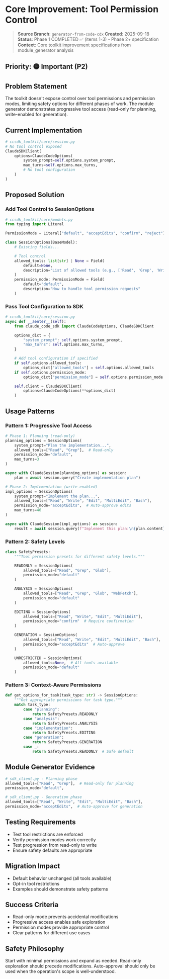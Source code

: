# Core Improvement: Tool Permission Control

> **Source Branch**: `generator-from-code-cdx`
> **Created**: 2025-09-18
> **Status**: Phase 1 COMPLETED ✅ (items 1-3) - Phase 2+ specification
> **Context**: Core toolkit improvement specifications from module_generator analysis


## Priority: 🟡 Important (P2)

## Problem Statement

The toolkit doesn't expose control over tool permissions and permission modes, limiting safety options for different phases of work. The module generator demonstrates progressive tool access (read-only for planning, write-enabled for generation).

## Current Implementation

```python
# ccsdk_toolkit/core/session.py
# No tool control exposed
ClaudeSDKClient(
    options=ClaudeCodeOptions(
        system_prompt=self.options.system_prompt,
        max_turns=self.options.max_turns,
        # No tool configuration
    )
)
```

## Proposed Solution

### Add Tool Control to SessionOptions

```python
# ccsdk_toolkit/core/models.py
from typing import Literal

PermissionMode = Literal["default", "acceptEdits", "confirm", "reject"]

class SessionOptions(BaseModel):
    # Existing fields...

    # Tool control
    allowed_tools: list[str] | None = Field(
        default=None,
        description="List of allowed tools (e.g., ['Read', 'Grep', 'Write'])"
    )
    permission_mode: PermissionMode = Field(
        default="default",
        description="How to handle tool permission requests"
    )
```

### Pass Tool Configuration to SDK

```python
# ccsdk_toolkit/core/session.py
async def __aenter__(self):
    from claude_code_sdk import ClaudeCodeOptions, ClaudeSDKClient

    options_dict = {
        "system_prompt": self.options.system_prompt,
        "max_turns": self.options.max_turns,
    }

    # Add tool configuration if specified
    if self.options.allowed_tools:
        options_dict["allowed_tools"] = self.options.allowed_tools
    if self.options.permission_mode:
        options_dict["permission_mode"] = self.options.permission_mode

    self.client = ClaudeSDKClient(
        options=ClaudeCodeOptions(**options_dict)
    )
```

## Usage Patterns

### Pattern 1: Progressive Tool Access

```python
# Phase 1: Planning (read-only)
planning_options = SessionOptions(
    system_prompt="Plan the implementation...",
    allowed_tools=["Read", "Grep"],  # Read-only
    permission_mode="default",
    max_turns=3
)

async with ClaudeSession(planning_options) as session:
    plan = await session.query("Create implementation plan")

# Phase 2: Implementation (write-enabled)
impl_options = SessionOptions(
    system_prompt="Implement the plan...",
    allowed_tools=["Read", "Write", "Edit", "MultiEdit", "Bash"],
    permission_mode="acceptEdits",  # Auto-approve edits
    max_turns=40
)

async with ClaudeSession(impl_options) as session:
    result = await session.query(f"Implement this plan:\n{plan.content}")
```

### Pattern 2: Safety Levels

```python
class SafetyPresets:
    """Tool permission presets for different safety levels."""

    READONLY = SessionOptions(
        allowed_tools=["Read", "Grep", "Glob"],
        permission_mode="default"
    )

    ANALYSIS = SessionOptions(
        allowed_tools=["Read", "Grep", "Glob", "WebFetch"],
        permission_mode="default"
    )

    EDITING = SessionOptions(
        allowed_tools=["Read", "Write", "Edit", "MultiEdit"],
        permission_mode="confirm"  # Require confirmation
    )

    GENERATION = SessionOptions(
        allowed_tools=["Read", "Write", "Edit", "MultiEdit", "Bash"],
        permission_mode="acceptEdits"  # Auto-approve
    )

    UNRESTRICTED = SessionOptions(
        allowed_tools=None,  # All tools available
        permission_mode="default"
    )
```

### Pattern 3: Context-Aware Permissions

```python
def get_options_for_task(task_type: str) -> SessionOptions:
    """Get appropriate permissions for task type."""
    match task_type:
        case "planning":
            return SafetyPresets.READONLY
        case "analysis":
            return SafetyPresets.ANALYSIS
        case "implementation":
            return SafetyPresets.EDITING
        case "generation":
            return SafetyPresets.GENERATION
        case _:
            return SafetyPresets.READONLY  # Safe default
```

## Module Generator Evidence

```python
# sdk_client.py - Planning phase
allowed_tools=["Read", "Grep"],  # Read-only for planning
permission_mode="default",

# sdk_client.py - Generation phase
allowed_tools=["Read", "Write", "Edit", "MultiEdit", "Bash"],
permission_mode="acceptEdits",  # Auto-approve for generation
```

## Testing Requirements

- Test tool restrictions are enforced
- Verify permission modes work correctly
- Test progression from read-only to write
- Ensure safety defaults are appropriate

## Migration Impact

- Default behavior unchanged (all tools available)
- Opt-in tool restrictions
- Examples should demonstrate safety patterns

## Success Criteria

- Read-only mode prevents accidental modifications
- Progressive access enables safe exploration
- Permission modes provide appropriate control
- Clear patterns for different use cases

## Safety Philosophy

Start with minimal permissions and expand as needed. Read-only exploration should precede modifications. Auto-approval should only be used when the operation's scope is well-understood.